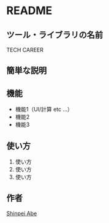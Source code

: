 # README
## ツール・ライブラリの名前
TECH CAREER

## 簡単な説明


## 機能
- 機能1（UI/計算 etc ...）
- 機能2
- 機能3

## 使い方

1. 使い方
2. 使い方
3. 使い方

## 作者
[Shinpei Abe](https://shinpei555.github.io)
